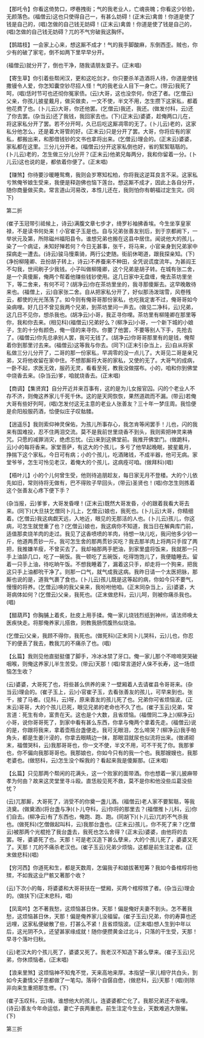 <!-- { "loadSidebar": true } -->
【那吒令】你看这倚势口，啰巷拽街；气的我老业人，亡魂丧魄；你看这少钞脸，无颜落色。(福僧云)这也只使得自己一，有甚么妨碍！(正末云)禽兽！你道是使了钱是自己的，(唱)怎做的自己钱无妨碍！(正末云)禽兽！你道是使了钱是自己的，(唱)怎做的自己钱无妨碍？兀的不气穷破我这胸怀。

【鹊踏枝】一会家上心来，想这厮不成才！气的我手脚酸麻，东倒西歪。贼也，你少有的破了家宅，倒不如两下里早早分开。

(福僧云)就分开了，倒也干净，随我请朋友耍子。(正末唱)

【寄生草】你引着些帮闲汉，更和这吃剑才。你只要杀羊造酒将人待，你道是使钱撒镘令人爱，你怎知囊空钞尽招人怪！气的我老业人目下一身亡。(带云)我死了呵，(唱)恁时节可也还彻你冤家债。(云)大哥，这也没奈何，你还了者。(乞僧云)父亲，你孩儿披星戴月，做买做卖，一文不使，半文不用，怎生攒下这家私，都着他花费了也。(卜儿云)大哥，你还他罢。(乞僧云)我还，我还。(做发付科，云)还了你去罢。(杂当云)还了我钱，我回家去也。(下)(正末云)婆婆，趁俺两口儿在，将这家私分开了罢。若不分开呵，久已后吃这厮凋零的无了。(卜儿云)老的，这家私分他怎么，还是着大哥管的好。(正末云)只是分开了罢。大哥，你将应有的家私，都搬出来，和那借钱钞的文书也拿将出来。(乞僧云)理会的。(正末云)婆婆，家私都在这里。三分儿分开者。(福僧云)分开这家私倒也好，省的絮絮聒聒的。(卜儿云)老的，怎生做三分儿分开？(正末云)他弟兄每两分，我和你留着一分。(卜儿云)这也说的是，都依着你便了。(正末唱)

【赚煞】你待要沙暖睡鸳鸯，我则会岁寒知松柏，你将我这逆耳良言不采。这家私亏煞俺爷娘生受来，我便是释迦佛也恼下莲台。想这厮不成才，因此上各自分开，随你商量做买卖。常言道山河易改，本性儿还在，我则怕你有朝福过定生灾。(同下)

第二折

(崔子玉冠带引祗候上，诗云)满腹文章七步才，绮罗衫袖拂香埃。今生坐享皇家禄，不是读书何处来！小官崔子玉是也。自与兄弟张善友别后，到于京都阙下，一举状元及第，所除磁州福阳县令。谁想兄弟也搬在这县中居住。闻说他大的孩儿，染了一个病证，未知好殚若何？今日无甚事，张千，将马来，小官亲身到兄弟家中探病走一遭去。(诗云)骏马慢乘骑，两行公吏随。街前休喝道，跟我探亲知。(下)(净扮柳隆卿、丑扮胡子转上，诗云)不养蚕来不种田，全凭说谎度流年。为甚阎王不勾我，世间刷子少我钱。小子叫做柳隆卿，这个兄弟是胡子转。在城有张二舍，是一个真傻厮，俺两个帮着他赚些钱钞使用。这几日家中无盘缠，俺去茶坊里坐下，等二舍来，有何不可？(胡净云)你在茶坊里坐的，我寻那傻厮去。这早晚敢待来也。(福僧上，云)自家张二舍。自从把家私分开了，好似那汤泼瑞雪，风卷残云，都使的光光荡荡了。如今则有俺哥哥那份家私，也吃我定害不过，俺哥哥如今染病哩。好几日不曾见我两个兄弟，到茶坊里问一声去。(做见二净科，云)兄弟，这几日不见你，想杀我也。(胡净云)小哥，我正寻你哩。茶坊里有柳隆卿在那里等你，我和你去来。(相见科)(福僧云)兄弟好么？(柳净云)小哥，一个新下城的小娘子，生的十分有颜色，俺一径的来寻你。你要了他罢，不要等别人下手，先抢去了。(福僧云)你先总承别人罢，我可无钱了。(胡净云)你哥哥那里有的是钱，俺帮着你到那里讨去来。(福僧云)这等我与你去。(同下)(正末引杂当上，云)自从将家私做三分儿分开了，二哥的那一份家私，早凋零的没一点儿了。大哥见二哥是亲兄弟，又将他收留在家中住。不想那厮将大哥的家私，又使的无了。大哥气的成病，一卧不起，求医无效，服药无灵，看看至死，教我没做摆布。小的，咱和你到佛堂中烧香去来。(杂当云)爹，咱就烧香去。(正末唱)

【商调】【集贤宾】自分开近并来百事有，这的是为儿女报官囚。闪的个老业人不存不济，则俺这养家儿千死千休。这的是天网恢恢，果然道疏而不漏。(带云)若俺大哥有些好列呵，(唱)怎发付这无主意的老业人张善友？三十年一梦庄周。我恰便是俞阳般服药酒，恰便似庄子叹骷髅。

【逍遥乐】我则索仰神灵保佑，为孩儿所事存心，我怎肯等闲罢手！儿也，闪的我来有国难投，忍不住两泪交流。莫不是我前世里烧香不到头，我则索把神灵来祷咒。只愿的减罪消灾，绝虑忘忧。(云)来到这佛堂前。我推开佛堂门。(做跪科，云)小的每将香来。家堂菩萨，有这大的个孩儿，多亏了他早起晚眠，披星戴月，挣揣下这个家私，今日可有病；小的个孩儿，吃酒赌钱，不成半器，他可无病。家堂爷爷，怎生可怜见老汉，着俺大的个孩儿，这病痊可咱。(做拜科)(唱)

【梧叶儿】小的个儿何曾生受，他则待追朋趁友，每日家无月不登楼。大的个儿依先如旧，常则待将无做有，巴不得败子早回头，(带云)圣贤也！(唱)你怎生则拣着这个张善友心疼下便下手？

(杂当报，云)爹爹，大哥发昏哩！(正末云)既然大哥发昏，小的跟着我看大哥去来。(同下)(大旦扶乞僧同卜儿上，乞僧云)娘也，我死也。(卜儿云)大哥，你精细着。(乞僧云)我这病觑天远，入地近，眼见的无那活的人也。(卜儿云)孩儿，你这病，可怎生就觉重了也？(乞僧云)娘也，我这病你不知道，我当日在解典库门前，适值那卖烧羊肉的走过。我见了这香喷喷的羊肉，待想一块儿吃，我问他多少钞一斤，他道两贯钞一斤。我可怎生舍的那两贯钞买吃？我去那羊肉上将两只手捏了两把，我推嫌羊瘦，不曾买去了。我却袖那两手肥油，到家里盛将饭来，我就那一只手上油舔几口，吃了一碗饭。我一顿吃了五碗饭，吃得饱饱儿了，我便瞌睡去。留着一只手上油，待吃晌午饭。不想我睡着了，漏着这只手，却走将一个狗来，把我这只手上油都吮干净了。则那一口气，就气成我这病。我昨日请一个太医把脉，那厮也说的是，道我气裹了食也。(卜儿云)孩儿既是这等起的病，你如今只不要气，慢慢的将养。(乞僧云)唤的我父亲来，我吩咐他咱。(正末同杂当上，云)婆婆，大哥病体如何？(乞僧云)父亲，我死也。(正末做悲科，云)儿呵，则被你痛杀我也。(唱)

【醋葫芦】你胸脯上着炙，肚皮上用手揉。俺一家儿烧钱烈纸到神州，请法师唤太医疾快走。将那俺养家儿搭救，则教我肠慌腹热似烧油。

(乞僧云)父亲，我顾不得你，我死也。(做死科)(正末同卜儿哭科，云)儿也，你忍下的便丢了我去，教我兀的不痛杀了也。(唱)

【幺篇】我则见他直挺挺僵了脚手，冷冰冰禁了牙口。俺一家儿那个不啼啼哭哭破咽喉，则俺这养家儿半生苦受。(带云)天那！(唱)常言道好人俫不长寿，这一场烦恼怎生收？

(云)婆婆，大哥死了也，将些甚么供养的来？一壁厢着人去请崔县令哥哥来。(杂当云)理会的。(崔子玉上，云)小官崔子玉，去看张善友的孩儿，可早来到也。张千，接了马者。(见科，云)呀，原来善友的孩儿死了也。兄弟你可省烦恼波。(正末云)哥哥，大的个孩儿已死，眼见兄弟的老命也不久了也。(崔子玉云)兄弟，常言道：死生有命，富贵在天。这也是个大数，且省烦恼。(福僧同二净上)(柳净云)小哥，说你哥哥死了，到家中看有甚么东西，你拿与俺两个拿着先走。(福僧云)说的是，你跟将我来，拿着壶瓶台盏便走。我可无眼泪，怎么啼哭？(柳净云)我手帕角头，都是生姜汁浸的，你拿去眼睛边一抹，那眼泪就尿也似流将出来。(做递砌末，福僧哭科，云)我那哥哥也，你一文不使，半文不用，可不干死了你。我那爹也，你不偏向我那哥哥也。我那娘也，你如今只有的我一个也。我那嫂嫂也，我那老婆也。(做怒科，云)怎生没个睬我的？看起来我是傻厮那。(正末唱)

【幺篇】只见那两个帮闲的花满头，这一个败家的面带酒。你也想着一家儿披麻带孝为何由？故来这灵堂里寻斗殴。直恁般见死不救，莫不是你和他没些瓜葛没些忧？

(云)兀那厮，大哥死了，消受不的你奠一盏儿酒。(福僧云)老人家不要絮聒，等我浇奠。(做奠酒)(将台盏与净)(卜儿夺科，云)你将的那里去？(福僧推卜儿科，云)你们自去。(柳净云)有了东西也，俺跑、跑、跑。(同胡下)(卜儿云)兀的不气杀我也。(做死科)(乞僧做起叫科，云)我那台盏也。(正末云)孩儿，你不死了来？(乞僧云)被那两个光棍抢了我台盏去，我死也怎么舍得？(正末云)婆婆，由他将的去罢。呀，婆婆死了也。天那！可是老汉造下甚么孽来，大的个孩儿死了，婆婆又死了。天那！兀的不痛杀老汉也。(崔子玉云)兄弟少烦恼，这都是前生注定者。(正末做悲科)(唱)

【穷河西】你道死和生，都是天数周，怎偏我子和娘拔著短筹？我如今备棺椁将他殡，不如我这业尸骸又著那个收？

(云)下次小的每，将婆婆和大哥哥扶在一壁厢，买两个棺椁殡了者。(杂当云)理会的。(做扶下)(正末悲科，唱)

【凤鸾吟】怎不著我愁，这烦恼甚日休，天那！偏是俺好夫妻不到头。怎不著我愁，这烦恼甚日休，天那！偏是俺养家儿没福留。(崔子玉云)兄弟，你的寿算也还远哩，这家私便破散了些，打甚么不紧！且省烦恼波。(正末唱)想人生到中年以后，这光阴不久，还望甚家缘成就！随你便攒黄金过北斗，只落的干生受，天那！早寻个落叶归秋。

(云)老汉大的个孩儿死了，婆婆又死了。我老汉不知造下甚么孽来。(崔子玉云)兄弟，你休烦恼者。(正末唱)

【浪来里煞】这烦恼神不知鬼不觉，天来高地来厚。本指望一家儿相守共白头，到如今夫妻情父子恩都做了一笔勾。落得个自僝自僽，(做悲科，云)天那！(唱)则除非向来生重把那生修。(下)

(崔子玉叹科，云)嗨，谁想他大的孩儿，连婆婆都亡化了。我那兄弟还不省哩。(诗云)善友今年命运低，妻亡子丧两重悲。前生注定今生业，天数难逃大限催。(下)

第三折

